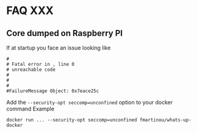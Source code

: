 # FAQ XXX
## Core dumped on Raspberry PI
If at startup you face an issue looking like
```
#
# Fatal error in , line 0
# unreachable code
#
#
#
#FailureMessage Object: 0x7eace25c
```

Add the `--security-opt seccomp=unconfined` option to your docker command 
Example
```
docker run ... --security-opt seccomp=unconfined fmartinou/whats-up-docker
```


